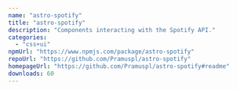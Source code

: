 ```yaml
---
name: "astro-spotify"
title: "astro-spotify"
description: "Components interacting with the Spotify API."
categories:
  - "css+ui"
npmUrl: "https://www.npmjs.com/package/astro-spotify"
repoUrl: "https://github.com/Pramuspl/astro-spotify"
homepageUrl: "https://github.com/Pramuspl/astro-spotify#readme"
downloads: 60
---
```

